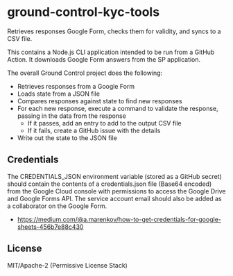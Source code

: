 ground-control-kyc-tools
===

Retrieves responses Google Form, checks them for validity, and syncs to a CSV file.

This contains a Node.js CLI application intended to be run from a GitHub
Action. It downloads Google Form answers from the SP application.

The overall Ground Control project does the following:
* Retrieves responses from a Google Form
* Loads state from a JSON file
* Compares responses against state to find new responses
* For each new response, execute a command to validate the response,
  passing in the data from the response
  * If it passes, add an entry to add to the output CSV file
  * If it fails, create a GitHub issue with the details
* Write out the state to the JSON file

## Credentials

The CREDENTIALS_JSON environment variable (stored as a GitHub secret) should
contain the contents of a credentials.json file (Base64 encoded) from the Google Cloud console
with permissions to access the Google Drive and Google Forms API. The service
account email should also be added as a collaborator on the Google Form.

* https://medium.com/@a.marenkov/how-to-get-credentials-for-google-sheets-456b7e88c430

## License

MIT/Apache-2 (Permissive License Stack)

